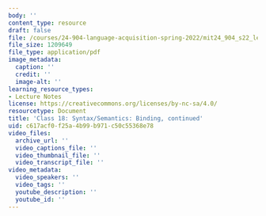 ```yaml
---
body: ''
content_type: resource
draft: false
file: /courses/24-904-language-acquisition-spring-2022/mit24_904_s22_lec18.pdf
file_size: 1209649
file_type: application/pdf
image_metadata:
  caption: ''
  credit: ''
  image-alt: ''
learning_resource_types:
- Lecture Notes
license: https://creativecommons.org/licenses/by-nc-sa/4.0/
resourcetype: Document
title: 'Class 18: Syntax/Semantics: Binding, continued'
uid: c617acf0-f25a-4b99-b971-c50c55368e78
video_files:
  archive_url: ''
  video_captions_file: ''
  video_thumbnail_file: ''
  video_transcript_file: ''
video_metadata:
  video_speakers: ''
  video_tags: ''
  youtube_description: ''
  youtube_id: ''
---
```

